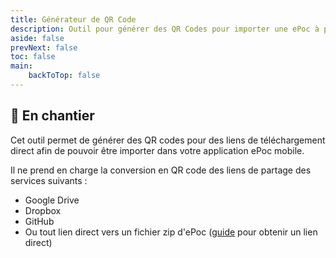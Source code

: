 ```yaml
---
title: Générateur de QR Code
description: Outil pour générer des QR Codes pour importer une ePoc à partir d'un lien
aside: false
prevNext: false
toc: false
main:
    backToTop: false
---
```


## 🚧 En chantier

Cet outil permet de générer des QR codes pour des liens de téléchargement direct afin de pouvoir être importer dans votre application ePoc mobile.

Il ne prend en charge la conversion en QR code des liens de partage des services suivants :

-   Google Drive
-   Dropbox
-   GitHub
-   Ou tout lien direct vers un fichier zip d'ePoc ([guide](https://bytesbin.com/file-hosting-direct-download-link/) pour obtenir un lien direct)
